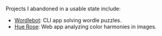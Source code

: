 Projects I abandoned in a usable state include:
* [Wordlebot](https://github.com/apljungquist/wordlebotrs): CLI app solving wordle puzzles.
* [Hue Rose](https://github.com/apljungquist/hue_rose): Web app analyzing color harmonies in images.